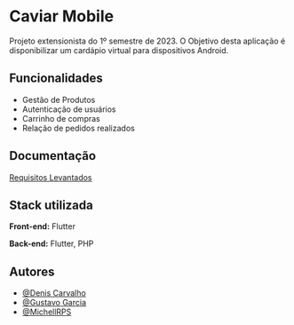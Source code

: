 
# Caviar Mobile

Projeto extensionista do 1º semestre de 2023. O Objetivo desta aplicação é disponibilizar um cardápio virtual para dispositivos Android.

## Funcionalidades

- Gestão de Produtos
- Autenticação de usuários
- Carrinho de compras
- Relação de pedidos realizados


## Documentação

[Requisitos Levantados](https://github.com/MichellRPS/caviar-mobile/tree/main/docs)


## Stack utilizada

**Front-end:** Flutter

**Back-end:** Flutter, PHP


## Autores

- [@Denis Carvalho](#) 
- [@Gustavo Garcia](https://github.com/gustavogarciaps)
- [@MichellRPS](https://github.com/MichellRPS)
